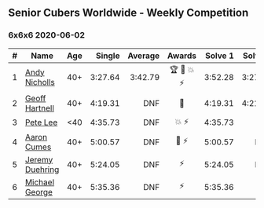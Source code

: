 ## Senior Cubers Worldwide - Weekly Competition
### 6x6x6 2020-06-02

| # | Name | Age | Single | Average | Awards | Solve 1 | Solve 2 | Solve 3 | Video |
| :--: | -- | :--: | --: | --: | :--: | --: | --: | --: | :-- |
| 1 | [Andy Nicholls](../../persons/andy_nicholls/666.md) | 40+ | 3:27.64 | 3:42.79 | 🏆 🥇 💥 ⚡ | 3:52.28 | 3:27.64 | 3:48.45 | [Link](https://www.facebook.com/events/573401076937046/permalink/573727163571104/) |
| 2 | [Geoff Hartnell](../../persons/geoff_hartnell/666.md) | 40+ | 4:19.31 | DNF | 🥈 | 4:19.31 | 4:21.71 | DNF | [Link](https://www.facebook.com/events/573401076937046/permalink/574319000178587/) |
| 3 | [Pete Lee](../../persons/pete_lee/666.md) | <40 | 4:35.73 | DNF | 💥 ⚡ | 4:35.73 | DNF | DNS | [Link](https://www.facebook.com/events/573401076937046/permalink/574505536826600/) |
| 4 | [Aaron Cumes](../../persons/aaron_cumes/666.md) | 40+ | 5:00.57 | DNF | 🥉 ⚡ | 5:00.57 | DNS | DNS | [Link](https://www.facebook.com/events/573401076937046/permalink/574489523494868/) |
| 5 | [Jeremy Duehring](../../persons/jeremy_duehring/666.md) | 40+ | 5:24.05 | DNF | ⚡ | 5:24.05 | DNS | DNS | [Link](https://www.facebook.com/jeremy.duehring/videos/10160075205387846/) |
| 6 | [Michael George](../../persons/michael_george/666.md) | 40+ | 5:35.36 | DNF | ⚡ | 5:35.36 | DNF | DNS | [Link](https://www.facebook.com/events/573401076937046/permalink/575263400084147/) |

<!-- Global site tag (gtag.js) - Google Analytics -->
<script async src="https://www.googletagmanager.com/gtag/js?id=UA-86348435-3"></script>
<script>window.dataLayer = window.dataLayer || []; function gtag() {dataLayer.push(arguments);} gtag('js', new Date()); gtag('config', 'UA-86348435-3');</script>
